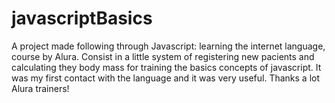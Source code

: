 # javascriptBasics

A project made following through Javascript: learning the internet language, course by Alura.
Consist in a little system of registering new pacients and calculating they body mass for training the
basics concepts of javascript.
It was my first contact with the language and it was very useful. Thanks a lot Alura trainers!
